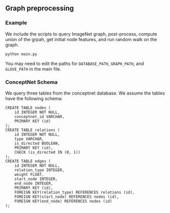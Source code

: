## Graph preprocessing

### Example
We include the scripts to query ImageNet graph, post-process, compute union
of the grpah, get initial node features, and run
random walk on the graph.

```
python main.py
```

You may need to edit the paths for `DATABASE_PATH`, `GRAPH_PATH`, and `GLOVE_PATH` in the main file.

### ConceptNet Schema
We query three tables from the conceptnet database.
We assume the tables have the following schema:
```
CREATE TABLE nodes (
	id INTEGER NOT NULL,
	conceptnet_id VARCHAR,
	PRIMARY KEY (id)
);
CREATE TABLE relations (
	id INTEGER NOT NULL,
	type VARCHAR,
	is_directed BOOLEAN,
	PRIMARY KEY (id),
	CHECK (is_directed IN (0, 1))
);
CREATE TABLE edges (
	id INTEGER NOT NULL,
	relation_type INTEGER,
	weight FLOAT,
	start_node INTEGER,
	end_node INTEGER,
	PRIMARY KEY (id),
	FOREIGN KEY(relation_type) REFERENCES relations (id),
	FOREIGN KEY(start_node) REFERENCES nodes (id),
	FOREIGN KEY(end_node) REFERENCES nodes (id)
);
```

